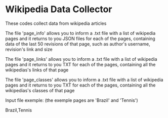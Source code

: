 # Wikipedia Data Collector
These codes collect data from wikipedia articles

The file 'page_info' allows you to inform a .txt file with a list of wikipedia pages and it returns to you JSON files for each of the pages, containing data of the last 50 revisions of that page, such as author's username, revision's link and size

The file 'page_links' allows you to inform a .txt file with a list of wikipedia pages and it returns to you TXT for each of the pages, containing all the wikipedias's links of that page

The file 'page_classes' allows you to inform a .txt file with a list of wikipedia pages and it returns to you TXT for each of the pages, containing all the wikipedias's classes of that page

Input file exemple: (the exemple pages are 'Brazil' and 'Tennis')

Brazil,Tennis

